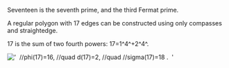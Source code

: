 Seventeen is the seventh prime, and the third Fermat prime.

A regular polygon with 17 edges can be constructed using only compasses
and straightedge.

17 is the sum of two fourth powers: 17=1^4^+2^4^.

!['  //phi(17)=16, //quad d(17)=2, //quad //sigma(17)=18 .  '](../dictionary/equation_images/485.1..png)
